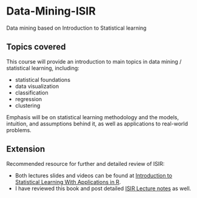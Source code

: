# Data-Mining-ISIR
Data mining based on Introduction to Statistical learning

## Topics covered
This course will provide an introduction to main topics in data mining / statistical learning, including: 
- statistical foundations
- data visualization
- classification
- regression
- clustering

Emphasis will be on statistical learning methodology and the models, intuition, and assumptions behind it,
as well as applications to real-world problems.

## Extension
Recommended resource for further and detailed review of ISIR:
- Both lectures slides and videos can be found at [Introduction to Statistical Learning With Applications in R](http://fs2.american.edu/alberto/www/analytics/ISLRLectures.html). 
- I have reviewed this book and post detailed [ISIR Lecture notes](https://github.com/MengyaoHuang/Data-Mining-ISIR/blob/master/Statistical%20learning%20You-tube%20notes.pdf) as well.

